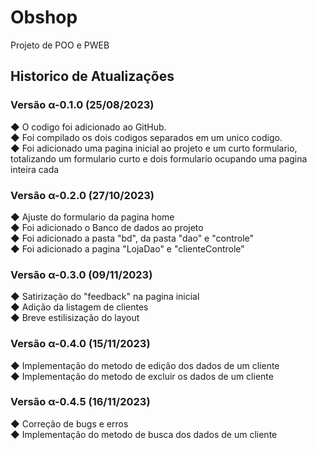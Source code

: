# Obshop
Projeto de POO e PWEB

## Historico de Atualizações

### Versão α-0.1.0 (25/08/2023)

<p>
  ◆ O codigo foi adicionado ao GitHub. <br />
  ◆ Foi compilado os dois codigos separados em um unico codigo. <br />
  ◆ Foi adicionado uma pagina inicial ao projeto e um curto formulario, totalizando um formulario curto e dois formulario ocupando uma pagina inteira cada <br />
</p>

### Versão α-0.2.0 (27/10/2023)

<p>
  ◆ Ajuste do formulario da pagina home <br />
  ◆ Foi adicionado o Banco de dados ao projeto <br />
  ◆ Foi adicionado a pasta "bd", da pasta "dao" e "controle" <br />
  ◆ Foi adicionado a pagina "LojaDao" e "clienteControle"
</p>

### Versão α-0.3.0 (09/11/2023)

<p>
  ◆  Satirização do "feedback" na pagina inicial<br />
  ◆ Adição da listagem de clientes <br/>
  ◆ Breve estilisização do layout
</p>

### Versão α-0.4.0 (15/11/2023)

<p>
  ◆  Implementação do metodo de edição dos dados de um cliente<br />
  ◆  Implementação do metodo de excluir os dados de um cliente
</p>

### Versão α-0.4.5 (16/11/2023)

<p>
  ◆  Correção de bugs e erros<br/>
  ◆  Implementação do metodo de busca dos dados de um cliente
</p>